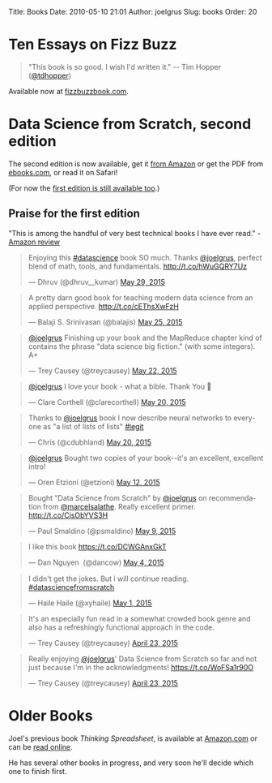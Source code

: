 Title: Books
Date: 2010-05-10 21:01
Author: joelgrus
Slug: books
Order: 20

<h1>Ten Essays on Fizz Buzz</h1>

> "This book is so good. I wish I'd written it." -- Tim Hopper ([@tdhopper](https://twitter.com/tdhopper))

Available now at [fizzbuzzbook.com](https://fizzbuzzbook.com).

<h1>Data Science from Scratch, second edition</h1>

The second edition is now available, get it <a href = "https://www.amazon.com/Data-Science-Scratch-Principles-Python/dp/1492041130">from Amazon</a> or
get the PDF from <a href = "https://www.ebooks.com/en-us/209663126/data-science-from-scratch/grus-joel/">ebooks.com</a>, or read it on Safari!

(For now the <a href="http://www.amazon.com/Data-Science-Scratch-Principles-Python/dp/149190142X">first edition is still available too</a>.)

<h2>Praise for the first edition</h2>

<div>"This is among the handful of very best technical books I have ever read." - <a href="http://www.amazon.com/review/RNVKX4S27WJ2B/">Amazon review</a></div>

<blockquote class="twitter-tweet" lang="en"><p lang="en" dir="ltr">Enjoying this <a href="https://twitter.com/hashtag/datascience?src=hash">#datascience</a> book SO much. Thanks <a href="https://twitter.com/joelgrus">@joelgrus</a>, perfect blend of math, tools, and fundamentals. <a href="http://t.co/hWuGQRY7Uz">http://t.co/hWuGQRY7Uz</a></p>&mdash; Dhruv (@dhruv__kumar) <a href="https://twitter.com/dhruv__kumar/status/604374132914933760">May 29, 2015</a></blockquote>
<script async src="//platform.twitter.com/widgets.js" charset="utf-8"></script>

<blockquote class="twitter-tweet" lang="en"><p lang="en" dir="ltr">A pretty darn good book for teaching modern data science from an applied perspective.&#10;<a href="http://t.co/cEThsXwFzH">http://t.co/cEThsXwFzH</a></p>&mdash; Balaji S. Srinivasan (@balajis) <a href="https://twitter.com/balajis/status/602703655477739521">May 25, 2015</a></blockquote>
<script async src="//platform.twitter.com/widgets.js" charset="utf-8"></script>

<blockquote class="twitter-tweet" lang="en"><p lang="en" dir="ltr"><a href="https://twitter.com/joelgrus">@joelgrus</a> Finishing up your book and the MapReduce chapter kind of contains the phrase &quot;data science big fiction.&quot; (with some integers). A+</p>&mdash; Trey Causey (@treycausey) <a href="https://twitter.com/treycausey/status/601571797323087873">May 22, 2015</a></blockquote>
<script async src="//platform.twitter.com/widgets.js" charset="utf-8"></script>

<blockquote class="twitter-tweet" lang="en"><p lang="en" dir="ltr"><a href="https://twitter.com/joelgrus">@joelgrus</a> I love your book - what a bible. Thank You 👏</p>&mdash; Clare Corthell (@clarecorthell) <a href="https://twitter.com/clarecorthell/status/600845498207973376">May 20, 2015</a></blockquote>
<script async src="//platform.twitter.com/widgets.js" charset="utf-8"></script>

<blockquote class="twitter-tweet" lang="en"><p lang="en" dir="ltr">Thanks to <a href="https://twitter.com/joelgrus">@joelgrus</a> book I now describe neural networks to everyone as &quot;a list of lists of lists&quot; <a href="https://twitter.com/hashtag/legit?src=hash">#legit</a></p>&mdash; Chris (@cdubhland) <a href="https://twitter.com/cdubhland/status/600813592053620736">May 20, 2015</a></blockquote>
<script async src="//platform.twitter.com/widgets.js" charset="utf-8"></script>

<blockquote class="twitter-tweet" lang="en"><p lang="en" dir="ltr"><a href="https://twitter.com/joelgrus">@joelgrus</a> Bought two copies of your book--it&#39;s an excellent, excellent intro!</p>&mdash; Oren Etzioni (@etzioni) <a href="https://twitter.com/etzioni/status/598270332747718656">May 12, 2015</a></blockquote>
<script async src="//platform.twitter.com/widgets.js" charset="utf-8"></script>

<blockquote class="twitter-tweet" lang="en"><p lang="en" dir="ltr">Bought &quot;Data Science from Scratch&quot; by <a href="https://twitter.com/joelgrus">@joelgrus</a> on recommendation from <a href="https://twitter.com/marcelsalathe">@marcelsalathe</a>. Really excellent primer. <a href="http://t.co/CisObYVS3H">http://t.co/CisObYVS3H</a></p>&mdash; Paul Smaldino (@psmaldino) <a href="https://twitter.com/psmaldino/status/597073237588189185">May 9, 2015</a></blockquote>
<script async src="//platform.twitter.com/widgets.js" charset="utf-8"></script>

<blockquote class="twitter-tweet" lang="en"><p lang="en" dir="ltr">I like this book <a href="https://t.co/DCWGAnxGkT">https://t.co/DCWGAnxGkT</a></p>&mdash; Dan Nguyen ؚ (@dancow) <a href="https://twitter.com/dancow/status/595212561055813633">May 4, 2015</a></blockquote>
<script async src="//platform.twitter.com/widgets.js" charset="utf-8"></script>

<blockquote class="twitter-tweet" lang="en"><p lang="en" dir="ltr">I didn&#39;t get the jokes. But i will continue reading. <a href="https://twitter.com/hashtag/datasciencefromscratch?src=hash">#datasciencefromscratch</a></p>&mdash; Haile Haile (@xyhaile) <a href="https://twitter.com/xyhaile/status/594260193468383232">May 1, 2015</a></blockquote>
<script async src="//platform.twitter.com/widgets.js" charset="utf-8"></script>

<blockquote class="twitter-tweet" lang="en"><p lang="en" dir="ltr">It&#39;s an especially fun read in a somewhat crowded book genre and also has a refreshingly functional approach in the code.</p>&mdash; Trey Causey (@treycausey) <a href="https://twitter.com/treycausey/status/591031653838950400">April 23, 2015</a></blockquote>
<script async src="//platform.twitter.com/widgets.js" charset="utf-8"></script>

<blockquote class="twitter-tweet" lang="en"><p lang="en" dir="ltr">Really enjoying <a href="https://twitter.com/joelgrus">@joelgrus</a>&#39; Data Science from Scratch so far and not just because I&#39;m in the acknowledgments! <a href="https://t.co/WoFSa1r90O">https://t.co/WoFSa1r90O</a></p>&mdash; Trey Causey (@treycausey) <a href="https://twitter.com/treycausey/status/591031406861520896">April 23, 2015</a></blockquote>
<script async src="//platform.twitter.com/widgets.js" charset="utf-8"></script>

<h1>Older Books</h1>

Joel's previous book *Thinking Spreadsheet*, is available at [Amazon.com](http://www.amazon.com/gp/product/0982481810?ie=UTF8&tag=brightwalton-20&linkCode=as2&camp=1789&creative=390957&creativeASIN=0982481810) or can be [read online](http://joelgrus.github.io/thinking-spreadsheet/).

He has several other books in progress, and very soon he'll decide which
one to finish first.
